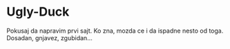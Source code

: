 # Ugly-Duck
Pokusaj da napravim prvi sajt. Ko zna, mozda ce i da ispadne nesto od toga.
Dosadan, gnjavez, zgubidan...
